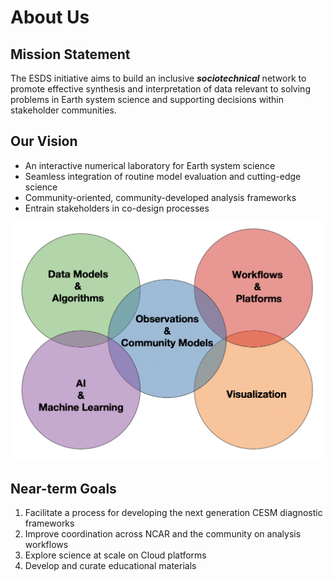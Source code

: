 # About Us

## Mission Statement
The ESDS initiative aims to build an inclusive ***sociotechnical*** network to promote effective synthesis and interpretation of data relevant to solving problems in Earth system science and supporting decisions within stakeholder communities.

## Our Vision
- An interactive numerical laboratory for Earth system science
- Seamless integration of routine model evaluation and cutting-edge science
- Community-oriented, community-developed analysis frameworks
- Entrain stakeholders in co-design processes

![ESDS Vision](./images/esds_vision.png)

## Near-term Goals
1. Facilitate a process for developing the next generation CESM diagnostic frameworks
1. Improve coordination across NCAR and the community on analysis workflows
1. Explore science at scale on Cloud platforms
1. Develop and curate educational materials
